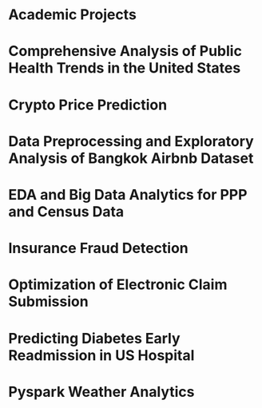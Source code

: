 # Academic Projects
# Comprehensive Analysis of Public Health Trends in the United States
# Crypto Price Prediction
# Data Preprocessing and Exploratory Analysis of Bangkok Airbnb Dataset
# EDA and Big Data Analytics for PPP and Census Data
# Insurance Fraud Detection
# Optimization of Electronic Claim Submission
# Predicting Diabetes Early Readmission in US Hospital
# Pyspark Weather Analytics
